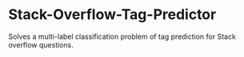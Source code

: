 # Stack-Overflow-Tag-Predictor
Solves a multi-label classification problem of tag prediction for Stack overflow questions.
